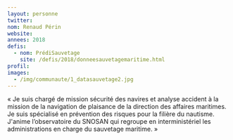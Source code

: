 ```yaml
---
layout: personne
twitter: 
nom: Renaud Périn
website:
annees: 2018
defis: 
  - nom: PrédiSauvetage
    site: /defis/2018/donneesauvetagemaritime.html
profil: 
images:
  - /img/communaute/1_datasauvetage2.jpg
---
```


« Je suis chargé de mission sécurité des navires et analyse
accident à la mission de la navigation de plaisance de la direction
des affaires maritimes. Je suis spécialisé en prévention des risques pour
la filière du nautisme. J'anime l’observatoire du SNOSAN qui regroupe
en interministériel les administrations en charge du sauvetage
maritime. »
